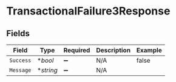 # TransactionalFailure3Response


## Fields

| Field              | Type               | Required           | Description        | Example            |
| ------------------ | ------------------ | ------------------ | ------------------ | ------------------ |
| `Success`          | **bool*            | :heavy_minus_sign: | N/A                | false              |
| `Message`          | **string*          | :heavy_minus_sign: | N/A                |                    |